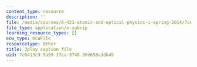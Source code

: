```yaml
---
content_type: resource
description: ''
file: /media/courses/8-421-atomic-and-optical-physics-i-spring-2014/7c6413c99a9917ca974830e658addb49_Y7UsD2SNIIw.srt
file_type: application/x-subrip
learning_resource_types: []
ocw_type: OCWFile
resourcetype: Other
title: 3play caption file
uid: 7c6413c9-9a99-17ca-9748-30e658addb49
---
```


